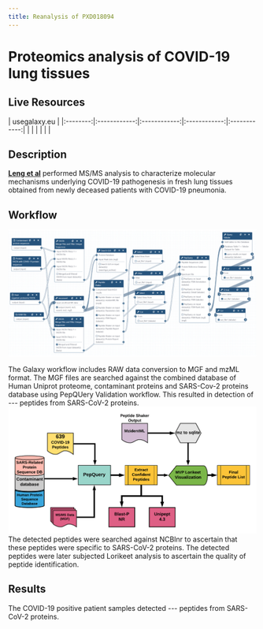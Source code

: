 ```yaml
---
title: Reanalysis of PXD018094
---
```


# Proteomics analysis of COVID-19 lung tissues

## Live Resources

| usegalaxy.eu |
|:--------:|:------------:|:------------:|:------------:|:------------:|
| <FlatShield label="Input data" message="view" href="https://usegalaxy.eu/u/pratikjagtap/h/pxd018241-inputs-for-pepquery-and-lorikeet-analysis  " alt="Raw data" /> |
| <FlatShield label="PXD018094 history1" message="view" href="https://usegalaxy.eu/u/pratikjagtap/h/1pxd018241-dataset-collection-search-for-raw01and02-pepquery-and-lorikeet-analysis-09092020 " alt="Galaxy history" /> |
| <FlatShield label="workflow" message="run" href="https://usegalaxy.eu/u/pratikjagtap/w/imported-single-dataset-pxd018241-workflow-for-pq-and-lk08222020" /> |


## Description

**[Leng et al](https://www.nature.com/articles/s41392-020-00355-9)** performed MS/MS analysis to characterize molecular mechanisms underlying COVID-19 pathogenesis in fresh lung tissues obtained from newly deceased patients with COVID-19 pneumonia. 


## Workflow

![](./img/wf.png)

The Galaxy workflow includes RAW data conversion to MGF and mzML format. The MGF files are searched against the combined database of Human 
Uniprot proteome, contaminant proteins and SARS-Cov-2 proteins database using PepQUery Validation workflow. This resulted in detection of ---
 peptides from SARS-CoV-2 proteins. 
 ![](./img/wfVal.png)
The detected peptides were searched against NCBInr to ascertain that these peptides were specific to SARS-CoV-2 proteins. The detected peptides 
were later subjected Lorikeet analysis to ascertain the quality of peptide identification.

## Results

The COVID-19 positive patient samples detected --- peptides from SARS-CoV-2 proteins.


